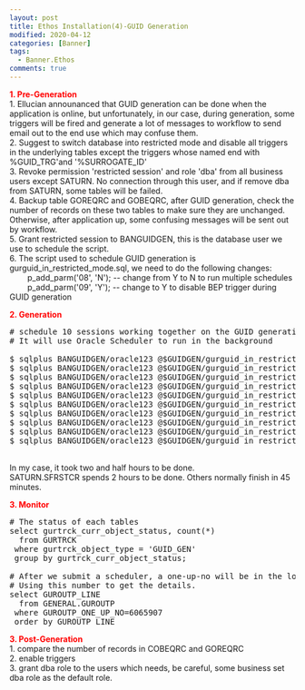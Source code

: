 ```yaml
---
layout: post
title: Ethos Installation(4)-GUID Generation
modified: 2020-04-12
categories: [Banner]  
tags: 
  - Banner.Ethos
comments: true
---
```

<span style="color:#ff0000;"><strong>1. Pre-Generation</strong></span>
<br>1. Ellucian announanced that GUID generation can be done when the application is online, but unfortunately, in our case, during generation, some triggers will be fired and generate a lot of messages to workflow to send email out to the end use which may confuse them.
<br>2. Suggest to switch database into restricted mode and disable all triggers in the underlying tables except the triggers whose named end with %GUID_TRG'and '%SURROGATE_ID'
<br>3. Revoke permission 'restricted session' and role 'dba' from all business users except SATURN. No connection through this user, and if remove dba from SATURN, some tables will be failed.
<br>4. Backup table GOREQRC and GOBEQRC, after GUID generation, check the number of records on these two tables to make sure they are unchanged. Otherwise, after application up, some confusing messages will be sent out by workflow.
<br>5. Grant restricted session to BANGUIDGEN, this is the database user we use to schedule the script.
<br>6. The script used to schedule GUID generation is gurguid_in_restricted_mode.sql, we need to do the following changes:
<br>&nbsp;&nbsp;&nbsp;&nbsp;&nbsp;&nbsp;&nbsp;  p_add_parm('08', 'N');   -- change from Y to N to run multiple schedules
<br>&nbsp;&nbsp;&nbsp;&nbsp;&nbsp;&nbsp;&nbsp;  p_add_parm('09', 'Y');   -- change to Y to disable BEP trigger during GUID generation

<span style="color:#ff0000;"><strong>2. Generation</strong></span>
<pre class="prettyprint lang-sql linenums=1 ">
# schedule 10 sessions working together on the GUID generation.
# It will use Oracle Scheduler to run in the background

$ sqlplus BANGUIDGEN/oracle123 @$GUIDGEN/gurguid_in_restricted_mode.sql  
$ sqlplus BANGUIDGEN/oracle123 @$GUIDGEN/gurguid_in_restricted_mode.sql  
$ sqlplus BANGUIDGEN/oracle123 @$GUIDGEN/gurguid_in_restricted_mode.sql 
$ sqlplus BANGUIDGEN/oracle123 @$GUIDGEN/gurguid_in_restricted_mode.sql 
$ sqlplus BANGUIDGEN/oracle123 @$GUIDGEN/gurguid_in_restricted_mode.sql  
$ sqlplus BANGUIDGEN/oracle123 @$GUIDGEN/gurguid_in_restricted_mode.sql 
$ sqlplus BANGUIDGEN/oracle123 @$GUIDGEN/gurguid_in_restricted_mode.sql 
$ sqlplus BANGUIDGEN/oracle123 @$GUIDGEN/gurguid_in_restricted_mode.sql  
$ sqlplus BANGUIDGEN/oracle123 @$GUIDGEN/gurguid_in_restricted_mode.sql 
$ sqlplus BANGUIDGEN/oracle123 @$GUIDGEN/gurguid_in_restricted_mode.sql 
</pre>
<br>In my case, it took two and half hours to be done.
<br>SATURN.SFRSTCR spends 2 hours to be done. Others normally finish in 45 minutes.

<span style="color:#ff0000;"><strong>3. Monitor</strong></span>
<pre class="prettyprint lang-sql linenums=1 ">
# The status of each tables 
select gurtrck_curr_object_status, count(*) 
  from GURTRCK 
 where gurtrck_object_type = 'GUID_GEN'
 group by gurtrck_curr_object_status;

# After we submit a scheduler, a one-up-no will be in the log file.
# Using this number to get the details.
select GUROUTP_LINE 
  from GENERAL.GUROUTP 
 where GUROUTP_ONE_UP_NO=6065907
 order by GUROUTP_LINE
</pre>

<span style="color:#ff0000;"><strong>3. Post-Generation</strong></span>
<br>1. compare the number of records in COBEQRC and GOREQRC
<br>2. enable triggers
<br>3. grant dba role to the users which needs, be careful, some business set dba role as the default role.